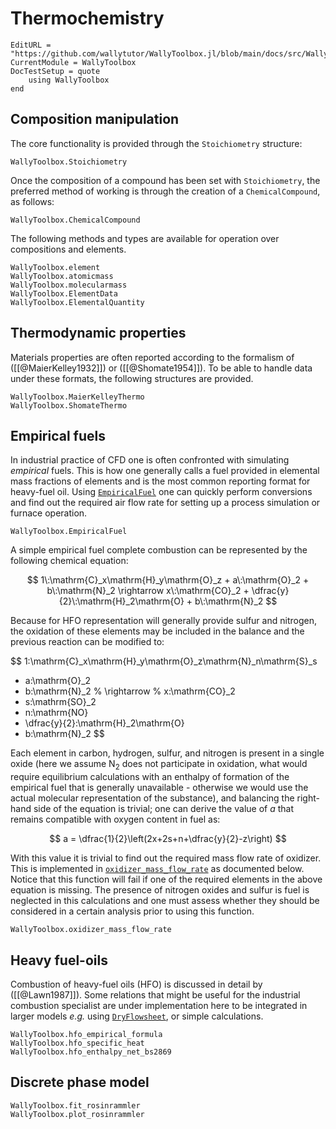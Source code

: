 # Thermochemistry

```@meta
EditURL = "https://github.com/wallytutor/WallyToolbox.jl/blob/main/docs/src/WallyToolbox/thermochemistry.md"
CurrentModule = WallyToolbox
DocTestSetup = quote
    using WallyToolbox
end
```

## Composition manipulation

The core functionality is provided through the `Stoichiometry` structure:

```@docs
WallyToolbox.Stoichiometry
```

Once the composition of a compound has been set with `Stoichiometry`, the preferred method of working is through the creation of a `ChemicalCompound`, as follows:

```@docs
WallyToolbox.ChemicalCompound
```

The following methods and types are available for operation over compositions and elements.

```@docs
WallyToolbox.element
WallyToolbox.atomicmass
WallyToolbox.molecularmass
WallyToolbox.ElementData
WallyToolbox.ElementalQuantity
```

## Thermodynamic properties

Materials properties are often reported according to the formalism of ([[@MaierKelley1932]]) or ([[@Shomate1954]]). To be able to handle data under these formats, the following structures are provided.

```@docs
WallyToolbox.MaierKelleyThermo
WallyToolbox.ShomateThermo
```

## Empirical fuels

In industrial practice of CFD one is often confronted with simulating *empirical* fuels. This is how one generally calls a fuel provided in elemental mass fractions of elements and is the most common reporting format for heavy-fuel oil. Using [`EmpiricalFuel`](@ref) one can quickly perform conversions and find out the required air flow rate for setting up a process simulation or furnace operation.

```@docs
WallyToolbox.EmpiricalFuel
```

A simple empirical fuel complete combustion can be represented by the following chemical equation:

$$
1\:\mathrm{C}_x\mathrm{H}_y\mathrm{O}_z + a\:\mathrm{O}_2 + b\:\mathrm{N}_2 \rightarrow 
x\:\mathrm{CO}_2 + \dfrac{y}{2}\:\mathrm{H}_2\mathrm{O} + b\:\mathrm{N}_2
$$

Because for HFO representation will generally provide sulfur and nitrogen, the oxidation of these elements may be included in the balance and the previous reaction can be modified to:

$$
1\:\mathrm{C}_x\mathrm{H}_y\mathrm{O}_z\mathrm{N}_n\mathrm{S}_s 
+ a\:\mathrm{O}_2 
+ b\:\mathrm{N}_2
%
\rightarrow
%
x\:\mathrm{CO}_2 
+ s\:\mathrm{SO}_2
+ n\:\mathrm{NO}
+ \dfrac{y}{2}\:\mathrm{H}_2\mathrm{O}
+ b\:\mathrm{N}_2
$$

Each element in carbon, hydrogen, sulfur, and nitrogen is present in a single oxide (here we assume $\mathrm{N}_2$ does not participate in oxidation, what would require equilibrium calculations with an enthalpy of formation of the empirical fuel that is generally unavailable - otherwise we would use the actual molecular representation of the substance), and balancing the right-hand side of the equation is trivial; one can derive the value of $a$ that remains compatible with oxygen content in fuel as:

$$
a = \dfrac{1}{2}\left(2x+2s+n+\dfrac{y}{2}-z\right)
$$

With this value it is trivial to find out the required mass flow rate of oxidizer. This is implemented in [`oxidizer_mass_flow_rate`](@ref) as documented below. Notice that this function will fail if one of the required elements in the above equation is missing. The presence of nitrogen oxides and sulfur is fuel is neglected in this calculations and one must assess whether they should be considered in a certain analysis prior to using this function.

```@docs
WallyToolbox.oxidizer_mass_flow_rate
```

## Heavy fuel-oils

Combustion of heavy-fuel oils (HFO) is discussed in detail by ([[@Lawn1987]]). Some relations that might be useful for the industrial combustion specialist are under implementation here to be integrated in larger models *e.g.* using [`DryFlowsheet`](../Modules/DryFlowsheet.md), or simple calculations.

```@docs
WallyToolbox.hfo_empirical_formula
WallyToolbox.hfo_specific_heat
WallyToolbox.hfo_enthalpy_net_bs2869
```

## Discrete phase model

```@docs
WallyToolbox.fit_rosinrammler
WallyToolbox.plot_rosinrammler
```

